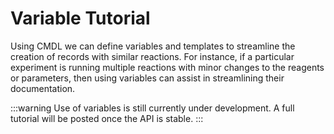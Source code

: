 # Variable Tutorial

Using CMDL we can define variables and templates to streamline the creation of records with similar reactions. For instance, if a particular experiment is running multiple reactions with minor changes to the reagents or parameters, then using variables can assist in streamlining their documentation.

:::warning
Use of variables is still currently under development. A full tutorial will be posted once the API is stable.
:::
